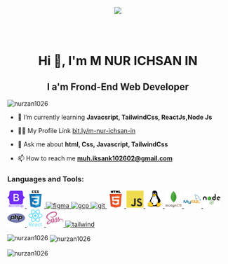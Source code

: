 <p align="center">
  <img width="600" src="https://media4.giphy.com/media/v1.Y2lkPTc5MGI3NjExZWhkaGgya2t2anlsbms1MnZnMzVqbXNha3Nqd216NXJybnZxNWtqeCZlcD12MV9pbnRlcm5hbF9naWZfYnlfaWQmY3Q9Zw/2IudUHdI075HL02Pkk/giphy.gif">
</p>
  <br><br>
<h1 align="center" >Hi 👋, I'm M NUR ICHSAN IN</h1>

<h2 align="center">I a'm Frond-End Web Developer</h2>
  <img
      align="right"
      width="400"
      src="https://media0.giphy.com/media/v1.Y2lkPTc5MGI3NjExdzQyZnBub2hkY2J3YXpydDJ6anpkcmR0aGdmbmp4OGh5eW03cGI0MyZlcD12MV9pbnRlcm5hbF9naWZfYnlfaWQmY3Q9Zw/qgQUggAC3Pfv687qPC/giphy.gif"
      alt=""
    />
<p align="left"> <img src="https://komarev.com/ghpvc/?username=nurzan1026&label=Profile%20views&color=0e75b6&style=flat" alt="nurzan1026" /> </p>

- 🌱 I’m currently learning **Javacsript, TailwindCss, ReactJs,Node Js**

- 👨‍💻 My Profile Link [bit.ly/m-nur-ichsan-in](http://bit.ly/m-nur-ichsan-in)

- 💬 Ask me about **html, Css, Javascript, TailwindCss**

- 📫 How to reach me **muh.iksank102602@gmail.com**


<p align="left">
</p>

<h3 align="left">Languages and Tools:</h3>
<p align="left"> <a href="https://getbootstrap.com" target="_blank" rel="noreferrer"> <img src="https://raw.githubusercontent.com/devicons/devicon/master/icons/bootstrap/bootstrap-plain-wordmark.svg" alt="bootstrap" width="40" height="40"/> </a> <a href="https://www.w3schools.com/css/" target="_blank" rel="noreferrer"> <img src="https://raw.githubusercontent.com/devicons/devicon/master/icons/css3/css3-original-wordmark.svg" alt="css3" width="40" height="40"/> </a> <a href="https://www.figma.com/" target="_blank" rel="noreferrer"> <img src="https://www.vectorlogo.zone/logos/figma/figma-icon.svg" alt="figma" width="40" height="40"/> </a> <a href="https://cloud.google.com" target="_blank" rel="noreferrer"> <img src="https://www.vectorlogo.zone/logos/google_cloud/google_cloud-icon.svg" alt="gcp" width="40" height="40"/> </a> <a href="https://git-scm.com/" target="_blank" rel="noreferrer"> <img src="https://www.vectorlogo.zone/logos/git-scm/git-scm-icon.svg" alt="git" width="40" height="40"/> </a> <a href="https://www.w3.org/html/" target="_blank" rel="noreferrer"> <img src="https://raw.githubusercontent.com/devicons/devicon/master/icons/html5/html5-original-wordmark.svg" alt="html5" width="40" height="40"/> </a> <a href="https://developer.mozilla.org/en-US/docs/Web/JavaScript" target="_blank" rel="noreferrer"> <img src="https://raw.githubusercontent.com/devicons/devicon/master/icons/javascript/javascript-original.svg" alt="javascript" width="40" height="40"/> </a> <a href="https://www.linux.org/" target="_blank" rel="noreferrer"> <img src="https://raw.githubusercontent.com/devicons/devicon/master/icons/linux/linux-original.svg" alt="linux" width="40" height="40"/> </a> <a href="https://www.mongodb.com/" target="_blank" rel="noreferrer"> <img src="https://raw.githubusercontent.com/devicons/devicon/master/icons/mongodb/mongodb-original-wordmark.svg" alt="mongodb" width="40" height="40"/> </a> <a href="https://www.mysql.com/" target="_blank" rel="noreferrer"> <img src="https://raw.githubusercontent.com/devicons/devicon/master/icons/mysql/mysql-original-wordmark.svg" alt="mysql" width="40" height="40"/> </a> <a href="https://nodejs.org" target="_blank" rel="noreferrer"> <img src="https://raw.githubusercontent.com/devicons/devicon/master/icons/nodejs/nodejs-original-wordmark.svg" alt="nodejs" width="40" height="40"/> </a> <a href="https://www.php.net" target="_blank" rel="noreferrer"> <img src="https://raw.githubusercontent.com/devicons/devicon/master/icons/php/php-original.svg" alt="php" width="40" height="40"/> </a> <a href="https://reactjs.org/" target="_blank" rel="noreferrer"> <img src="https://raw.githubusercontent.com/devicons/devicon/master/icons/react/react-original-wordmark.svg" alt="react" width="40" height="40"/> </a> <a href="https://sass-lang.com" target="_blank" rel="noreferrer"> <img src="https://raw.githubusercontent.com/devicons/devicon/master/icons/sass/sass-original.svg" alt="sass" width="40" height="40"/> </a> <a href="https://tailwindcss.com/" target="_blank" rel="noreferrer"> <img src="https://www.vectorlogo.zone/logos/tailwindcss/tailwindcss-icon.svg" alt="tailwind" width="40" height="40"/> </a> </p>

<p><img align="left" src="https://github-readme-stats.vercel.app/api/top-langs?username=nurzan1026&show_icons=true&locale=en&layout=compact" alt="nurzan1026" /></p>

<p>&nbsp;<img align="center" src="https://github-readme-stats.vercel.app/api?username=nurzan1026&show_icons=true&locale=en" alt="nurzan1026" /></p>

<p><img align="center" src="https://github-readme-streak-stats.herokuapp.com/?user=nurzan1026&" alt="nurzan1026" /></p>
